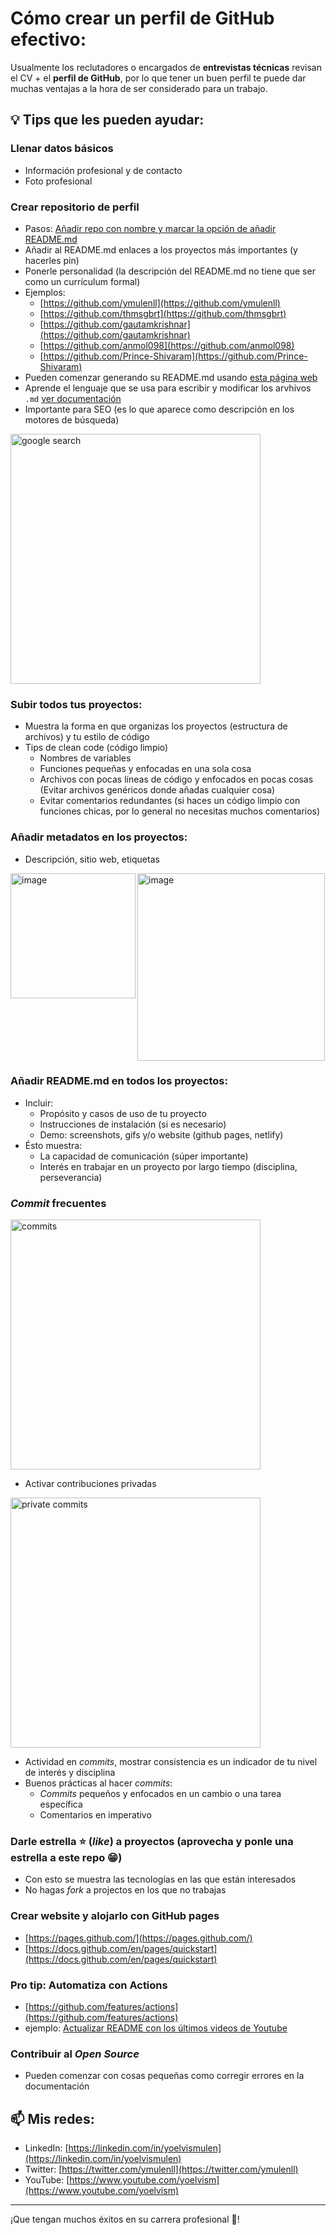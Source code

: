 # Cómo crear un perfil de GitHub efectivo:

Usualmente los reclutadores o encargados de **entrevistas técnicas** revisan el CV + el **perfil de GitHub**, por lo que tener un buen perfil te puede dar muchas ventajas a la hora de ser considerado para un trabajo.

## 💡 Tips que les pueden ayudar:

### Llenar datos básicos
- Información profesional y de contacto
- Foto profesional

### Crear repositorio de perfil
- Pasos: [Añadir repo con nombre *<username>* y marcar la opción de añadir README.md](https://docs.github.com/en/account-and-profile/setting-up-and-managing-your-github-profile/customizing-your-profile/managing-your-profile-readme)
- Añadir al README.md enlaces a los proyectos más importantes (y hacerles pin)
- Ponerle personalidad (la descripción del README.md no tiene que ser como un currículum formal)
- Ejemplos:
    - [https://github.com/ymulenll](https://github.com/ymulenll)
    - [https://github.com/thmsgbrt](https://github.com/thmsgbrt)
    - [https://github.com/gautamkrishnar](https://github.com/gautamkrishnar)
    - [https://github.com/anmol098](https://github.com/anmol098)
    - [https://github.com/Prince-Shivaram](https://github.com/Prince-Shivaram)
- Pueden comenzar generando su README.md usando [esta página web](https://rahuldkjain.github.io/gh-profile-readme-generator/)
- Aprende el lenguaje que se usa para escribir y modificar los arvhivos `.md` [ver documentación](https://docs.github.com/en/get-started/writing-on-github/getting-started-with-writing-and-formatting-on-github/quickstart-for-writing-on-github)
- Importante para SEO (es lo que aparece como descripción en los motores de búsqueda)
<img width="400" alt="google search" src="https://user-images.githubusercontent.com/3630913/194914506-2745a8b7-622b-45b3-8637-8b840271fcf8.png">

### Subir **todos** tus proyectos:
- Muestra la forma en que organizas los proyectos (estructura de archivos) y tu estilo de código
- Tips de clean code (código limpio)
    - Nombres de variables
    - Funciones pequeñas y enfocadas en una sola cosa
    - Archivos con pocas líneas de código y enfocados en pocas cosas (Evitar archivos genéricos donde añadas cualquier cosa)
    - Evitar comentarios redundantes (si haces un código limpio con funciones chicas, por lo general no necesitas muchos comentarios)
    
### Añadir metadatos en los proyectos:
- Descripción, sitio web, etiquetas
<img align="left" width="200" alt="image" src="https://user-images.githubusercontent.com/3630913/194924660-f31b60b2-8ee6-4262-864b-8de92c7982e6.png">
<img width="300" alt="image" src="https://user-images.githubusercontent.com/3630913/194924974-2ef1757f-4e73-447e-96bc-0d86476b2677.png">

    
### Añadir README.md en **todos** los proyectos:
- Incluir:
    - Propósito y casos de uso de tu proyecto
    - Instrucciones de instalación (si es necesario)
    - Demo: screenshots, gifs y/o website (github pages, netlify)
- Ésto muestra:
    - La capacidad de comunicación (súper importante)
    - Interés en trabajar en un proyecto por largo tiempo (disciplina, perseverancia)
        
### *Commit* frecuentes
<img width="400" alt="commits" src="https://user-images.githubusercontent.com/3630913/194914586-c74ed783-b581-41e2-a3a3-e6d1b29e8e9f.png">

- Activar contribuciones privadas
<img width="400" alt="private commits" src="https://user-images.githubusercontent.com/3630913/194914608-9d200314-4bae-430a-a0f2-af48c924391f.png">
    
- Actividad en *commits*, mostrar consistencia es un indicador de tu nivel de interés y disciplina
- Buenos prácticas al hacer *commits*:
    - *Commits* pequeños y enfocados en un cambio o una tarea específica
    - Comentarios en imperativo
    
### Darle estrella ⭐️ (*like*) a proyectos (aprovecha y ponle una estrella a este repo 😁)
- Con esto se muestra las tecnologías en las que están interesados
- No hagas *fork* a projectos en los que no trabajas

### Crear website y alojarlo con GitHub pages
- [https://pages.github.com/](https://pages.github.com/)
- [https://docs.github.com/en/pages/quickstart](https://docs.github.com/en/pages/quickstart)

### Pro tip: Automatiza con Actions
- [https://github.com/features/actions](https://github.com/features/actions)
- ejemplo: [Actualizar README con los últimos videos de Youtube](https://github.com/ymulenll/ymulenll/blob/master/.github/workflows/update-readme.yml)

### Contribuir al *Open Source*
- Pueden comenzar con cosas pequeñas como corregir errores en la documentación

## 📫 Mis redes:
- LinkedIn: [https://linkedin.com/in/yoelvismulen](https://linkedin.com/in/yoelvismulen)
- Twitter: [https://twitter.com/ymulenll](https://twitter.com/ymulenll)
- YouTube: [https://www.youtube.com/yoelvism](https://www.youtube.com/yoelvism)

---
¡Que tengan muchos éxitos en su carrera profesional 🎉!

